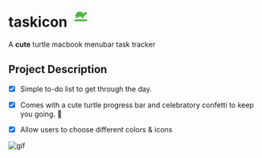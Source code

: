 # taskicon   <img src="./taskicon.png" alt="TaskIcon logo" width="40" height="40">
A **cute** turtle macbook menubar task tracker 
## Project Description
- [x] Simple to-do list to get through the day.
- [x] Comes with a cute turtle progress bar and celebratory confetti to keep you going. 🎉
- [x] Allow users to choose different colors & icons


![gif](https://media4.giphy.com/media/v1.Y2lkPTc5MGI3NjExa3h6MGV4NnZrcDZjdGhjdXlhNzgxMmFpNnM5enFuMGxhMjhzYjVxdyZlcD12MV9pbnRlcm5hbF9naWZfYnlfaWQmY3Q9Zw/jrScLnMpgY9AVzKJ68/giphy.gif)


